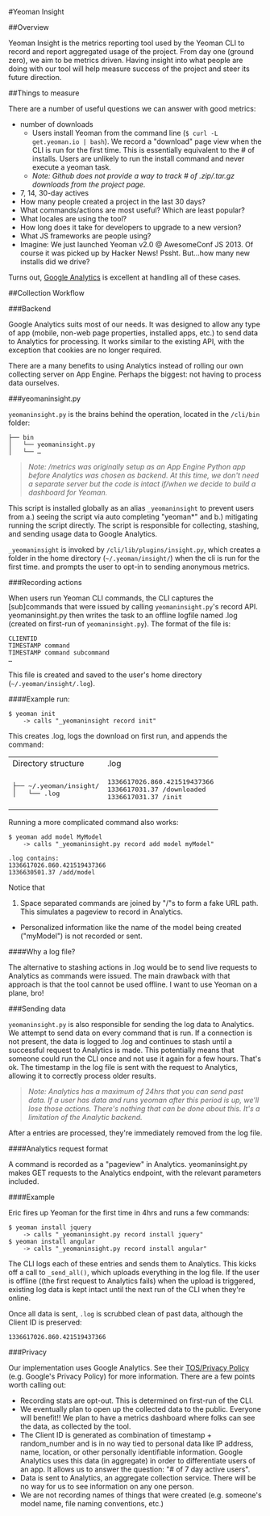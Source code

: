 #Yeoman Insight

##Overview

Yeoman Insight is the metrics reporting tool used by the Yeoman CLI to record and report aggregated usage of the project. From day one (ground zero), we aim to be metrics driven. Having insight into what people are doing with our tool will help measure success of the project and steer its future direction.

##Things to measure

There are a number of useful questions we can answer with good metrics:

- number of downloads
  - Users install Yeoman from the command line (`$ curl -L get.yeoman.io | bash`). We record a "download" page view when the CLI is run for the first time. This is essentially equivalent to the # of installs. Users are unlikely to run the install command and never execute a yeoman task.
  - *Note: Github does not provide a way to track # of .zip/.tar.gz downloads from the project page.*
- 7, 14, 30-day actives
- How many people created a project in the last 30 days?
- What commands/actions are most useful? Which are least popular?
- What locales are using the tool?
- How long does it take for developers to upgrade to a new version?
- What JS frameworks are people using?
- Imagine: We just launched Yeoman v2.0 @ AwesomeConf JS 2013. Of course it was picked up by Hacker News! Pssht. But...how many new installs did we drive?

Turns out, [Google Analytics](http://www.google.com/analytics/) is excellent at handling all of these cases.

##Collection Workflow

###Backend

Google Analytics suits most of our needs. It was designed to allow any type of app (mobile, non-web page properties, installed apps, etc.) to send data to Analytics for processing. It works similar to the existing API, with the exception that cookies are no longer required.

There are a many benefits to using Analytics instead of rolling our own collecting server on App Engine. Perhaps the biggest: not having to process data ourselves.

###yeomaninsight.py

`yeomaninsight.py` is the brains behind the operation, located in the `/cli/bin` folder:

    ├── bin
    │   └── yeomaninsight.py
    │   └── …

> *Note: /metrics was originally setup as an App Engine Python app before Analytics was chosen as backend. At this time, we don't need a separate server but the code is intact if/when we decide to build a dashboard for Yeoman.*

This script is installed globally as an alias `_yeomaninsight` to prevent users from a.) seeing the script via auto completing "yeoman*" and b.) mitigating running the script directly.  The script is responsible for collecting, stashing, and sending usage data to Google Analytics.

`_yeomaninsight` is invoked by `/cli/lib/plugins/insight.py`, which creates a folder in the home directory (`~/.yeoman/insight/`) when the cli is run for the first time. and prompts the user to opt-in to sending anonymous metrics.

###Recording actions

When users run Yeoman CLI commands, the CLI captures the [sub]commands that were issued by calling `yeomaninsight.py`'s record API. yeomaninsight.py then writes the task to an offline logfile named .log (created on first-run of `yeomaninsight.py`).  The format of the file is:

    CLIENTID
    TIMESTAMP command
    TIMESTAMP command subcommand
    …

This file is created and saved to the user's home directory (`~/.yeoman/insight/.log`).

####Example run:

    $ yeoman init
        -> calls "_yeomaninsight record init"

This creates .log, logs the download on first run, and appends the command:

<table>
<tr><td>Directory structure</td><td>.log</td></tr>
<tr><td><pre>
├── ~/.yeoman/insight/
│   └── .log
</pre></td><td>
<pre>
1336617026.860.421519437366
1336617031.37 /downloaded
1336617031.37 /init
</pre>
</td></tr>
</table>

Running a more complicated command also works:

    $ yeoman add model MyModel
        -> calls "_yeomaninsight.py record add model myModel"

    .log contains:
    1336617026.860.421519437366
    1336630501.37 /add/model

Notice that

1. Space separated commands are joined by "/"s to form a fake URL path. This simulates a pageview to record in Analytics.
- Personalized information like the name of the model being created  ("myModel") is not recorded or sent.

####Why a log file?

The alternative to stashing actions in .log would be to send live requests to Analytics as commands were issued. The main drawback with that approach is that the tool cannot be used offline. I want to use Yeoman on a plane, bro!

###Sending data

`yeomaninsight.py` is also responsible for sending the log data to Analytics. We attempt to send data on every command that is run. If a connection is not present, the data is logged to .log and continues to stash until a successful request to Analytics is made. This potentially means that someone could run the CLI once and not use it again for a few hours. That's ok. The timestamp in the log file is sent with the request to Analytics, allowing it to correctly process older results.

> *Note: Analytics has a maximum of 24hrs that you can send past data. If a user has data and runs yeoman after this period is up, we'll lose those actions. There's nothing that can be done about this. It's a limitation of the Analytic backend.*

After a entries are processed, they're immediately removed from the log file.

####Analytics request format

A command is recorded as a "pageview" in Analytics. yeomaninsight.py makes GET requests to the Analytics endpoint, with the relevant parameters included.

####Example

Eric fires up Yeoman for the first time in 4hrs and runs a few commands:

    $ yeoman install jquery
        -> calls "_yeomaninsight.py record install jquery"
    $ yeoman install angular
        -> calls "_yeomaninsight.py record install angular"

The CLI logs each of these entries and sends them to Analytics. This kicks off a call to `_send_all()`, which uploads everything in the log file. If the user is offline ((the first request to Analytics fails) when the upload is triggered, existing log data is kept intact until the next run of the CLI when they're online.

Once all data is sent, `.log` is scrubbed clean of past data, although the Client ID is preserved:

    1336617026.860.421519437366

###Privacy

Our implementation uses Google Analytics. See their [TOS/Privacy Policy](http://www.google.com/analytics/learn/privacy.html) (e.g. Google's Privacy Policy) for more information. There are a few points worth calling out:

- Recording stats are opt-out. This is determined on first-run of the CLI.
- We eventually plan to open up the collected data to the public. Everyone will benefit!! We plan to have a metrics dashboard where folks can see the data, as collected by the tool.
- The Client ID is generated as combination of timestamp + random_number and is in no way tied to personal data like IP address, name, location, or other personally identifiable information. Google Analytics uses this data (in aggregate) in order to differentiate users of an app. It allows us to answer the question: "# of 7 day active users".
- Data is sent to Analytics, an aggregate collection service. There will be no way for us to see information on any one person.
- We are not recording names of things that were created (e.g. someone's model name, file naming conventions, etc.)


